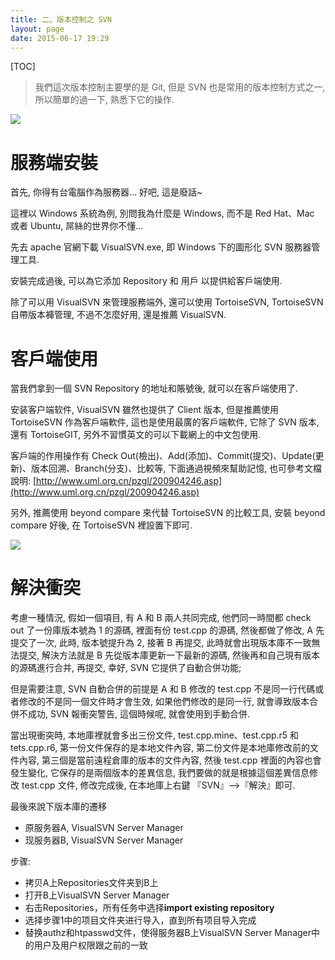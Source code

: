 ```yaml
---
title: 二、版本控制之 SVN
layout: page
date: 2015-06-17 19:29
---
```


[TOC]

> 我們這次版本控制主要學的是 Git, 但是 SVN 也是常用的版本控制方式之一, 所以簡單的過一下, 熟悉下它的操作.

![](http://i58.tinypic.com/2qcmu0w.jpg)

# 服務端安裝

首先, 你得有台電腦作為服務器… 好吧, 這是廢話~

這裡以 Windows 系統為例, 別問我為什麼是 Windows, 而不是 Red Hat、Mac 或者 Ubuntu, 屌絲的世界你不懂…

先去 apache 官網下載 VisualSVN.exe, 即 Windows 下的圖形化 SVN 服務器管理工具.

安裝完成過後, 可以為它添加 Repository 和 用戶 以提供給客戶端使用.

除了可以用 VisualSVN 來管理服務端外, 還可以使用 TortoiseSVN, TortoiseSVN 自帶版本褲管理, 不過不怎麼好用, 還是推薦 VisualSVN.

# 客戶端使用

當我們拿到一個 SVN Repository 的地址和賬號後, 就可以在客戶端使用了.

安装客户端软件, VisualSVN 雖然也提供了 Client 版本, 但是推薦使用 TortoiseSVN 作為客戶端軟件, 這也是使用最廣的客戶端軟件, 它除了 SVN 版本, 還有 TortoiseGIT, 另外不習慣英文的可以下載網上的中文包使用.

客戶端的作用操作有 Check Out(檢出)、Add(添加)、Commit(提交)、Update(更新)、版本回溯、Branch(分支)、比較等, 下面通過視頻來幫助記憶, 也可參考文檔說明: [http://www.uml.org.cn/pzgl/200904246.asp](http://www.uml.org.cn/pzgl/200904246.asp)

另外, 推薦使用 beyond compare 來代替 TortoiseSVN 的比較工具, 安裝 beyond compare 好後, 在 TortoiseSVN 裡設置下即可.

![](http://i59.tinypic.com/24o82ld.jpg)


# 解決衝突

考慮一種情況, 假如一個項目, 有 A 和 B 兩人共同完成, 他們同一時間都 check out 了一份庫版本號為 1 的源碼, 裡面有份 test.cpp 的源碼, 然後都做了修改, A 先提交了一次, 此時, 版本號提升為 2, 接著 B 再提交, 此時就會出現版本庫不一致無法提交, 解決方法就是 B 先從版本庫更新一下最新的源碼, 然後再和自己現有版本的源碼進行合并, 再提交, 幸好, SVN 它提供了自動合併功能;

但是需要注意, SVN 自動合併的前提是 A 和 B 修改的 test.cpp 不是同一行代碼或者修改的不是同一個文件時才會生效, 如果他們修改的是同一行, 就會導致版本合併不成功, SVN 報衝突警告, 這個時候呢, 就會使用到手動合併.

當出現衝突時, 本地庫裡就會多出三份文件, test.cpp.mine、test.cpp.r5 和 tets.cpp.r6, 第一份文件保存的是本地文件內容, 第二份文件是本地庫修改前的文件內容, 第三個是當前遠程倉庫的版本的文件內容, 然後 test.cpp 裡面的內容也會發生變化, 它保存的是兩個版本的差異信息, 我們要做的就是根據這個差異信息修改 test.cpp 文件, 修改完成後, 在本地庫上右鍵 『SVN』–>『解決』即可.

最後來說下版本庫的遷移

- 原服务器A, VisualSVN Server Manager
- 现服务器B, VisualSVN Server Manager

步骤:

- 拷贝A上Repositories文件夹到B上
- 打开B上VisualSVN Server Manager
- 右击Repositories，所有任务中选择**import existing repository**
- 选择步骤1中的项目文件夹进行导入，直到所有项目导入完成
- 替换authz和htpasswd文件，使得服务器B上VisualSVN Server Manager中的用户及用户权限跟之前的一致
